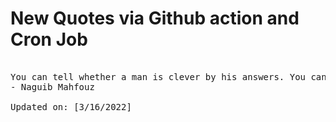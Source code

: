 # New Quotes via Github action and Cron Job

<pre>
<!-- #quote -->
You can tell whether a man is clever by his answers. You can tell whether a man is wise by his questions.
- Naguib Mahfouz

Updated on: [3/16/2022]
<!-- #quoteEnd -->
</pre>
